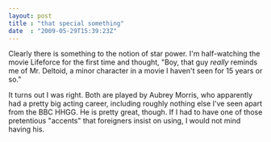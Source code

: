 ```yaml
---
layout: post
title : "that special something"
date  : "2009-05-29T15:39:23Z"
---
```

Clearly there is something to the notion of star power.  I'm half-watching the movie Lifeforce for the first time and thought, "Boy, that guy *really* reminds me of Mr. Deltoid, a minor character in a movie I haven't seen for 15 years or so."

It turns out I was right.  Both are played by Aubrey Morris, who apparently had a pretty big acting career, including roughly nothing else I've seen apart from the BBC HHGG.  He is pretty great, though.  If I had to have one of those pretentious "accents" that foreigners insist on using, I would not mind having his. 
